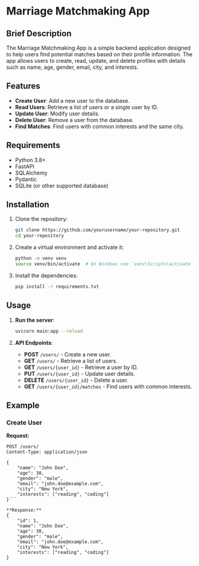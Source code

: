 # Marriage Matchmaking App

## Brief Description
The Marriage Matchmaking App is a simple backend application designed to help users find potential matches based on their profile information. The app allows users to create, read, update, and delete profiles with details such as name, age, gender, email, city, and interests.

## Features

- **Create User**: Add a new user to the database.
- **Read Users**: Retrieve a list of users or a single user by ID.
- **Update User**: Modify user details.
- **Delete User**: Remove a user from the database.
- **Find Matches**: Find users with common interests and the same city.

## Requirements

- Python 3.8+
- FastAPI
- SQLAlchemy
- Pydantic
- SQLite (or other supported database)

## Installation

1. Clone the repository:
    ```bash
    git clone https://github.com/yourusername/your-repository.git
    cd your-repository
    ```

2. Create a virtual environment and activate it:
    ```bash
    python -m venv venv
    source venv/bin/activate  # On Windows use `venv\Scripts\activate`
    ```

3. Install the dependencies:
    ```bash
    pip install -r requirements.txt
    ```

## Usage

1. **Run the server**:
    ```bash
    uvicorn main:app --reload
    ```

2. **API Endpoints**:

    - **POST** `/users/` - Create a new user.
    - **GET** `/users/` - Retrieve a list of users.
    - **GET** `/users/{user_id}` - Retrieve a user by ID.
    - **PUT** `/users/{user_id}` - Update user details.
    - **DELETE** `/users/{user_id}` - Delete a user.
    - **GET** `/users/{user_id}/matches` - Find users with common interests.

## Example

### Create User

**Request:**

```http
POST /users/
Content-Type: application/json

{
    "name": "John Doe",
    "age": 30,
    "gender": "male",
    "email": "john.doe@example.com",
    "city": "New York",
    "interests": ["reading", "coding"]
}```

**Response:**
{
    "id": 1,
    "name": "John Doe",
    "age": 30,
    "gender": "male",
    "email": "john.doe@example.com",
    "city": "New York",
    "interests": ["reading", "coding"]
}
